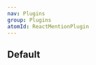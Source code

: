 ```yaml
---
nav: Plugins
group: Plugins
atomId: ReactMentionPlugin
---
```


## Default

<code src="./demos/index.tsx"></code>
